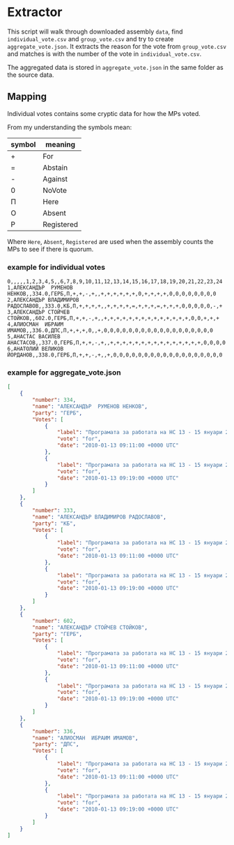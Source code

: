 # Extractor

This script will walk through downloaded assembly `data`, find `individual_vote.csv` and `group_vote.csv` and try to
create `aggregate_vote.json`. It extracts the reason for the vote from `group_vote.csv` and matches is with the number
of the vote in `individual_vote.csv`.

The aggregated data is stored in `aggregate_vote.json` in the same folder as the source data.

## Mapping

Individual votes contains some cryptic data for how the MPs voted.

From my understanding the symbols mean:

|symbol | meaning    |
| ----- | ---------- |
|  +    | For        |
|  =    | Abstain    |
|  -    | Against    |
|  0    | NoVote     |
|  П    | Here       |
|  О    | Absent     |
|  Р    | Registered |

Where `Here`, `Absent`, `Registered` are used when the assembly counts the MPs to see if there is quorum.

### example for individual votes

```
0,,,,,1,2,3,4,5,,6,7,8,9,10,11,12,13,14,15,16,17,18,19,20,21,22,23,24
1,АЛЕКСАНДЪР  РУМЕНОВ НЕНКОВ,,334.0,ГЕРБ,П,+,+,-,+,,+,+,+,+,+,+,0,+,+,+,+,0,0,0,0,0,0,0,0
2,АЛЕКСАНДЪР ВЛАДИМИРОВ РАДОСЛАВОВ,,333.0,КБ,П,+,+,+,+,,+,+,+,+,=,+,+,+,=,+,+,+,0,0,0,0,0,-,+
3,АЛЕКСАНДЪР СТОЙЧЕВ СТОЙКОВ,,602.0,ГЕРБ,П,+,+,-,+,,+,+,+,+,+,+,+,+,+,+,+,+,+,+,0,0,+,+,+
4,АЛИОСМАН  ИБРАИМ ИМАМОВ,,336.0,ДПС,П,+,+,+,0,,+,0,0,0,0,0,0,0,0,0,0,0,0,0,0,0,0,0,0
5,АНАСТАС ВАСИЛЕВ АНАСТАСОВ,,337.0,ГЕРБ,П,+,+,-,+,,+,+,+,+,+,+,+,+,+,+,+,+,+,+,+,0,0,0,0
6,АНАТОЛИЙ ВЕЛИКОВ ЙОРДАНОВ,,338.0,ГЕРБ,П,+,+,-,+,,+,0,0,0,0,0,0,0,0,0,0,0,0,0,0,0,0,0,0
```

### example for aggregate_vote.json

```json
[
	{
		"number": 334,
		"name": "АЛЕКСАНДЪР  РУМЕНОВ НЕНКОВ",
		"party": "ГЕРБ",
		"Votes": [
			{
				"label": "Програмата за работата на НС 13 - 15 януари 2010 г.",
				"vote": "for",
				"date": "2010-01-13 09:11:00 +0000 UTC"
			},
			{
				"label": "Програмата за работата на НС 13 - 15 януари 2010 г.-процедура за пряко предаване-Кр.Велчев",
				"vote": "for",
				"date": "2010-01-13 09:19:00 +0000 UTC"
			}
		]
	},
	{
		"number": 333,
		"name": "АЛЕКСАНДЪР ВЛАДИМИРОВ РАДОСЛАВОВ",
		"party": "КБ",
		"Votes": [
			{
				"label": "Програмата за работата на НС 13 - 15 януари 2010 г.",
				"vote": "for",
				"date": "2010-01-13 09:11:00 +0000 UTC"
			},
			{
				"label": "Програмата за работата на НС 13 - 15 януари 2010 г.-процедура за пряко предаване-Кр.Велчев",
				"vote": "for",
				"date": "2010-01-13 09:19:00 +0000 UTC"
			}
		]
	},
	{
		"number": 602,
		"name": "АЛЕКСАНДЪР СТОЙЧЕВ СТОЙКОВ",
		"party": "ГЕРБ",
		"Votes": [
			{
				"label": "Програмата за работата на НС 13 - 15 януари 2010 г.",
				"vote": "for",
				"date": "2010-01-13 09:11:00 +0000 UTC"
			},
			{
				"label": "Програмата за работата на НС 13 - 15 януари 2010 г.-процедура за пряко предаване-Кр.Велчев",
				"vote": "for",
				"date": "2010-01-13 09:19:00 +0000 UTC"
			}
		]
	},
	{
		"number": 336,
		"name": "АЛИОСМАН  ИБРАИМ ИМАМОВ",
		"party": "ДПС",
		"Votes": [
			{
				"label": "Програмата за работата на НС 13 - 15 януари 2010 г.",
				"vote": "for",
				"date": "2010-01-13 09:11:00 +0000 UTC"
			},
			{
				"label": "Програмата за работата на НС 13 - 15 януари 2010 г.-процедура за пряко предаване-Кр.Велчев",
				"vote": "for",
				"date": "2010-01-13 09:19:00 +0000 UTC"
			}
		]
	}
]
```